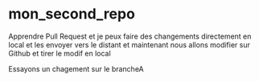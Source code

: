 # mon_second_repo
Apprendre Pull Request
et je peux faire des changements directement en local et les envoyer vers le distant
et maintenant nous allons modifier sur Github et tirer le modif en local 

Essayons un chagement sur le brancheA